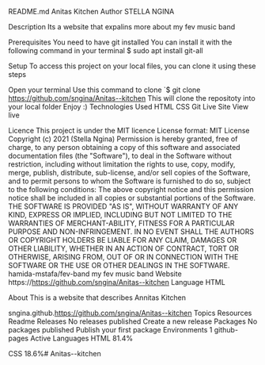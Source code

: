 README.md
Anitas Kitchen
Author
STELLA NGINA

Description
Its a website that expalins more about my fev music band

Prerequisites
You need to have git installed You can install it with the following command in your terminal $ sudo apt install git-all

Setup
To access this project on your local files, you can clone it using these steps

Open your terminal
Use this command to clone `$ git clone https://github.com/sngina/Anitas--kitchen
This will clone the repositoty into your local folder
Enjoy :)
Technologies Used
HTML
CSS
Git
Live Site
View live

Licence
This project is under the MIT licence License format: MIT License Copyright (c) 2021 (Stella Ngina) Permission is hereby granted, free of charge, to any person obtaining a copy of this software and associated documentation files (the "Software"), to deal in the Software without restriction, including without limitation the rights to use, copy, modify, merge, publish, distribute, sub-license, and/or sell copies of the Software, and to permit persons to whom the Software is furnished to do so, subject to the following conditions: The above copyright notice and this permission notice shall be included in all copies or substantial portions of the Software. THE SOFTWARE IS PROVIDED "AS IS", WITHOUT WARRANTY OF ANY KIND, EXPRESS OR IMPLIED, INCLUDING BUT NOT LIMITED TO THE WARRANTIES OF MERCHANT-ABILITY, FITNESS FOR A PARTICULAR PURPOSE AND NON-INFRINGEMENT. IN NO EVENT SHALL THE AUTHORS OR COPYRIGHT HOLDERS BE LIABLE FOR ANY CLAIM, DAMAGES OR OTHER LIABILITY, WHETHER IN AN ACTION OF CONTRACT, TORT OR OTHERWISE, ARISING FROM, OUT OF OR IN CONNECTION WITH THE SOFTWARE OR THE USE OR OTHER DEALINGS IN THE SOFTWARE. hamida-mstafa/fev-band my fev music band Website https://https://github.com/sngina/Anitas--kitchen Language HTML

About
This is a website that describes Annitas Kitchen

sngina.github.https://github.com/sngina/Anitas--kitchen
Topics
Resources
 Readme
Releases
No releases published
Create a new release
Packages
No packages published
Publish your first package
Environments 1
 github-pages Active
Languages
HTML
81.4%
 
CSS
18.6%# Anitas--kitchen
